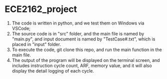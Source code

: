 # ECE2162_project
1. The code is written in python, and we test them on Windows via VSCode;
2. The source code is in "src" folder, and the main file is named by "main.py", and input document is named by "TestCase#.txt", which is placed in "input" folder.
3. To execute the code, git clone this repo, and run the main function in the main file.
4. The output of the program will be displayed on the terminal screen, and includes instruction cycle count, ARF, memory value, and it will also display the detail logging of each cycle.
